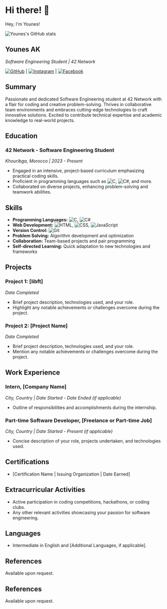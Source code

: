 # Hi there! 👋

Hey, I'm Younes!

![Younes's GitHub stats](https://github-readme-stats.vercel.app/api?username=younes-ak&theme=dark&show_icons=true)

## Younes AK

*Software Engineering Student | 42 Network*

[![GitHub](https://img.shields.io/badge/GitHub-000?style=for-the-badge&logo=github&logoColor=white)](https://github.com/younes-ak) | [![Instagram](https://img.shields.io/badge/Instagram-E4405F?style=for-the-badge&logo=instagram&logoColor=white)](https://www.instagram.com/anaw_88/) | [![Facebook](https://img.shields.io/badge/Facebook-1877F2?style=for-the-badge&logo=facebook&logoColor=white)](https://www.facebook.com/younes.akazdaou.9)

## Summary

Passionate and dedicated Software Engineering student at 42 Network with a flair for coding and creative problem-solving. Thrives in collaborative team environments and embraces cutting-edge technologies to craft innovative solutions. Excited to contribute technical expertise and academic knowledge to real-world projects.

## Education

### 42 Network - Software Engineering Student

*Khouribga, Morocco | 2023 - Present*

- Engaged in an intensive, project-based curriculum emphasizing practical coding skills.
- Proficient in programming languages such as ![C](https://img.shields.io/badge/C-00599C?style=for-the-badge&logo=c&logoColor=white), ![C#](https://img.shields.io/badge/C%23-239120?style=for-the-badge&logo=c-sharp&logoColor=white), and more.
- Collaborated on diverse projects, enhancing problem-solving and teamwork abilities.

## Skills

- **Programming Languages:** ![C](https://img.shields.io/badge/C-00599C?style=for-the-badge&logo=c&logoColor=white), ![C#](https://img.shields.io/badge/C%23-239120?style=for-the-badge&logo=c-sharp&logoColor=white)
- **Web Development:** ![HTML](https://img.shields.io/badge/HTML5-E34F26?style=for-the-badge&logo=html5&logoColor=white), ![CSS](https://img.shields.io/badge/CSS3-1572B6?style=for-the-badge&logo=css3&logoColor=white), ![JavaScript](https://img.shields.io/badge/JavaScript-F7DF1E?style=for-the-badge&logo=javascript&logoColor=black)
- **Version Control:** ![Git](https://img.shields.io/badge/Git-F05032?style=for-the-badge&logo=git&logoColor=white)
- **Problem Solving:** Algorithm development and optimization
- **Collaboration:** Team-based projects and pair programming
- **Self-directed Learning:** Quick adaptation to new technologies and frameworks

## Projects

### Project 1: [libft]

*Date Completed*

- Brief project description, technologies used, and your role.
- Highlight any notable achievements or challenges overcome during the project.

### Project 2: [Project Name]

*Date Completed*

- Brief project description, technologies used, and your role.
- Mention any notable achievements or challenges overcome during the project.

## Work Experience

### Intern, [Company Name]

*City, Country | Date Started - Date Ended (if applicable)*

- Outline of responsibilities and accomplishments during the internship.

### Part-time Software Developer, [Freelance or Part-time Job]

*City, Country | Date Started - Present (if applicable)*

- Concise description of your role, projects undertaken, and technologies used.

## Certifications

- [Certification Name | Issuing Organization | Date Earned]

## Extracurricular Activities

- Active participation in coding competitions, hackathons, or coding clubs.
- Any other relevant activities showcasing your passion for software engineering.

## Languages

- Intermediate in English and [Additional Languages, if applicable].

## References

Available upon request.


## References

Available upon request.



